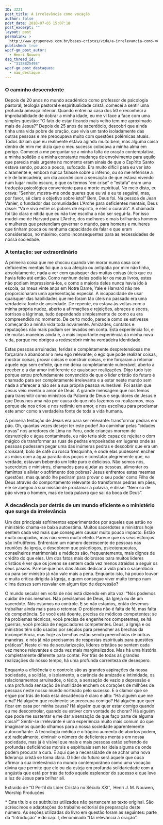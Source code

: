 ```yaml
---
ID: 3221
post_title: A irrelevância como vocação
author: false
post_date: 2010-07-05 15:07:18
post_excerpt: ""
layout: post
permalink: >
  http://www.gruponews.com.br/bases-cristas/vida/a-irrelevancia-como-vocacao
published: true
wpcf-gn_post_autor:
  - Henri Nouwen
dsq_thread_id:
  - "3138825498"
wpcf-gn_post_destaques:
  - nao_destaque
---
```

<h3>O caminho descendente</h3>
Depois de 20 anos no mundo acadêmico como professor de psicologia pastoral, teologia pastoral e espiritualidade cristã, comecei a sentir uma profunda ameaça interior. Quando entrei na casa dos 50 e reconheci a improbabilidade de dobrar a minha idade, eu me vi face a face com uma simples questão: “O fato de estar ficando mais velho tem me aproximado mais de Jesus?” Depois de 25 anos de sacerdócio, descobri que ainda tinha uma vida pobre de oração, que vivia um tanto isoladamente das outras pessoas e me preocupava muito com questões polêmicas atuais. Todos diziam que eu realmente estava agindo muito bem, mas alguma coisa dentro de mim me dizia que o meu sucesso colocava a minha alma em perigo. Comecei a me perguntar se a minha falta de oração contemplativa, a minha solidão e a minha constante mudança de envolvimento para aquilo que parecia mais urgente no momento eram sinais de que o Espírito Santo estava sendo, pouco a pouco, sufocado. Era muito difícil para eu ver isto claramente e, embora nunca falasse sobre o inferno, ou só me referisse a ele de brincadeira, um dia acordei com a sensação de que estava vivendo num lugar muito escuro, e que os termos “em crise” e “estafa” eram uma tradução psicológica conveniente para a morte espiritual. No meio disto, eu orava: “Senhor, mostra-me onde queres que eu vá e eu te seguirei, mas, por favor, sê claro e objetivo sobre isto!” Bem, Deus foi. Na pessoa de Jean Vanier, o fundador das comunidades L’Arche para deficientes mentais, Deus disse: “Vá e viva entre os pobres de espírito, e eles o curarão”. A chamada foi tão clara e nítida que eu não tive escolha a não ser segui-la. Por isso mudei-me de Harvard para L’Arche, dos melhores e mais brilhantes homens e mulheres que pretendiam governar o mundo, para homens e mulheres que tinham pouca ou nenhuma capacidade de falar e que eram considerados, no máximo, como inconsequentes para as necessidades de nossa sociedade.
<h3>A tentação: ser extraordinário</h3>
A primeira coisa que me chocou quando vim morar numa casa com deficientes mentais foi que a sua afeição ou antipatia por mim não tinha, absolutamente, nada a ver com quaisquer das muitas coisas úteis que eu havia feito até então. Como nenhum deles podia ler os meus livros, estes não podiam impressioná-los, e como a maioria deles nunca havia ido à escola, os meus vinte anos em Notre Dame, Yale e Harvard não me proporcionaram uma apresentação especial. A incapacidade de usar quaisquer das habilidades que me foram tão úteis no passado era uma verdadeira fonte de ansiedade. De repente, eu estava às voltas com a minha própria nudez, aberto a afirmações e rejeições, abraços e socos, sorrisos e lágrimas, tudo dependendo simplesmente de como eu era compreendido no momento. De certo modo, parecia como se estivesse começando a minha vida toda novamente. Amizades, contatos e reputações não mais podiam ser levados em conta. Esta experiência foi, e de muitas maneiras ainda é, a mais importante experiência da minha nova vida, porque me obrigou a redescobrir minha verdadeira identidade.

Estas pessoas arruinadas, feridas e completamente despretensiosas me forçaram a abandonar o meu ego relevante, o ego que pode realizar coisas, mostrar coisas, provar coisas e construir coisas, e me forçaram a retomar aquele ego sem enfeite, que me deixa completamente vulnerável, aberto a receber e a dar amor indiferente de quaisquer realizações. Digo tudo isto porque estou profundamente convencido de que o líder cristão do futuro é chamado para ser completamente irrelevante e a estar neste mundo sem nada a oferecer a não ser a sua própria pessoa vulnerável. Foi assim que Jesus veio revelar o amor de Deus. A grande mensagem que nós temos para transmitir como ministros da Palavra de Deus e seguidores de Jesus é que Deus nos ama não por causa do que nós fazemos ou realizamos, mas porque ele nos criou e nos redimiu em amor, e nos escolheu para proclamar este amor como a verdadeira fonte de toda a vida humana.

A primeira tentação de Jesus era para ser relevante: transformar pedras em pão. Oh, quantas vezes desejei ter este poder! Ao caminhar pelas “cidades novas” nos arredores de Lima no Peru, onde crianças morrem de desnutrição e água contaminada, eu não teria sido capaz de rejeitar o dom mágico de transformar as ruas de pedras empoeiradas em lugares onde as pessoas pudessem pegar uma das inúmeras pedras e descobrir que era um croissant, bolo de café ou rosca fresquinha, e onde elas pudessem encher as mãos com a água parada dos poços e constatar alegremente que, na verdade, estavam bebendo um leite puro e delicioso. Não somos nós, sacerdotes e ministros, chamados para ajudar as pessoas, alimentar os famintos e aliviar o sofrimento dos pobres? Jesus enfrentou estas mesmas questões, mas quando lhe pediram para provar o seu poder como Filho de Deus através do comportamento relevante do transformar pedras em pães, ele se apegou à sua missão de proclamar a palavra, e disse: “Nem só de pão viverá o homem, mas de toda palavra que sai da boca de Deus”.
<h3>A decadência por detrás de um mundo eficiente e o ministério que surge da irrelevância</h3>
Um dos principais sofrimentos experimentados por aqueles que estão no ministério chama-se baixa autoestima. Muitos sacerdotes e ministros hoje sentem cada vez mais que conseguem causar muito pouco impacto. Estão muito ocupados, mas não veem muito efeito. Parece que os seus esforços são infrutíferos. Enfrentam um número decrescente de pessoas nas reuniões da igreja, e descobrem que psicólogos, psicoterapeutas, conselheiros matrimoniais e médicos são, frequentemente, mais dignos de crédito do que eles. Um dos fatos mais dolorosos para muitos líderes cristãos é ver que os jovens se sentem cada vez menos atraídos a seguir os seus passos. Parece que nos dias atuais dedicar a vida para o sacerdócio ou para ser ministro já não vale mais a pena. Enquanto isto, há pouco louvor e muita crítica dirigida à Igreja, e quem consegue viver muito tempo num clima desses sem resvalar em algum tipo de depressão?

O mundo secular em volta de nós está dizendo em alta voz: “Nós podemos cuidar de nós mesmos. Não precisamos de Deus, da Igreja ou de um sacerdote. Nós estamos no controle. E se não estamos, então devemos trabalhar ainda mais para o retomar. O problema não é falta de fé, mas falta de competência. Se você está doente, precisa de médicos competentes; se há problemas técnicos, você precisa de engenheiros competentes; se há guerras, você precisa de negociadores competentes. Deus, a Igreja e os ministros têm sido usados por séculos para preencher as brechas da incompetência, mas hoje as brechas estão sendo preenchidas de outras maneiras, e nós já não precisamos de respostas espirituais para questões práticas”. Neste clima de secularização, líderes cristãos se sentem cada vez menos relevantes e cada vez mais marginalizados. Mas há uma história completamente diferente para contar. Por trás de todas as grandes realizações do nosso tempo, há uma profunda correnteza de desespero.

Enquanto a eficiência e o controle são as grandes aspirações da nossa sociedade, a solidão, o isolamento, a carência de amizade e intimidade, os relacionamentos arruinados, o tédio, a sensação de vazio e depressão e uma profunda sensação de inutilidade enchem os corações de milhões de pessoas neste nosso mundo norteado pelo sucesso. E o clamor que se ergue por trás de toda esta decadência é claro e alto: “Há alguém que me ama? Há alguém que realmente se preocupa comigo? Há alguém que quer ficar em casa por minha causa? Há alguém que quer estar comigo quando eu me descontrolar, quando eu estiver com vontade de chorar? Há alguém que pode me sustentar e me dar a sensação de que faço parte de alguma coisa?” Sentir-se irrelevante é uma experiência muito mais comum do que imaginamos quando olhamos para a nossa sociedade aparentemente autoconfiante. A tecnologia médica e o trágico aumento de abortos podem, até radicalmente, diminuir o número de deficientes mentais em nossa sociedade, mas já é visível que mais e mais pessoas estão sofrendo de profundas deficiências morais e espirituais sem ter ideia alguma de onde podem procurar a cura. É aqui que a necessidade de se achar uma nova liderança cristã se torna clara. O líder do futuro será aquele que ousa afirmar a sua irrelevância no mundo contemporâneo como uma vocação divina que permite que ele ou ela esteja em profunda solidariedade com a angústia que está por trás de todo aquele esplendor do sucesso e que leve a luz de Jesus para brilhar ali.
<p class="pebio">Extraído de “O Perfil do Líder Cristão no Século XXI”,  Henri J. M. Nouwen, Worship Produções</p>
<p class="notes">* Este título e os subtítulos utilizados não pertencem ao texto original. São acréscimos e adaptações do trabalho editorial de preparação deste número. As seções utilizadas do livro em questão foram as seguintes: parte da “Introdução” e do cap. I, denominado “Da relevância à oração”.</p>